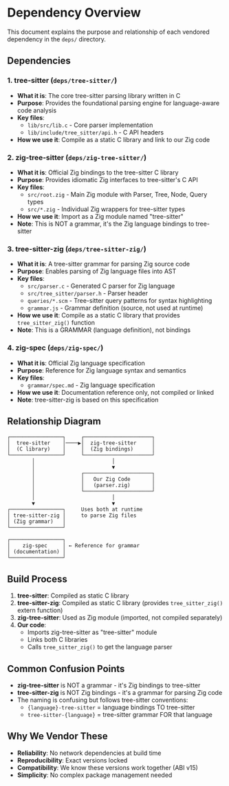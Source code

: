 # Dependency Overview

This document explains the purpose and relationship of each vendored dependency in the `deps/` directory.

## Dependencies

### 1. tree-sitter (`deps/tree-sitter/`)
- **What it is**: The core tree-sitter parsing library written in C
- **Purpose**: Provides the foundational parsing engine for language-aware code analysis
- **Key files**:
  - `lib/src/lib.c` - Core parser implementation
  - `lib/include/tree_sitter/api.h` - C API headers
- **How we use it**: Compile as a static C library and link to our Zig code

### 2. zig-tree-sitter (`deps/zig-tree-sitter/`)
- **What it is**: Official Zig bindings to the tree-sitter C library
- **Purpose**: Provides idiomatic Zig interfaces to tree-sitter's C API
- **Key files**:
  - `src/root.zig` - Main Zig module with Parser, Tree, Node, Query types
  - `src/*.zig` - Individual Zig wrappers for tree-sitter types
- **How we use it**: Import as a Zig module named "tree-sitter"
- **Note**: This is NOT a grammar, it's the Zig language bindings to tree-sitter

### 3. tree-sitter-zig (`deps/tree-sitter-zig/`)
- **What it is**: A tree-sitter grammar for parsing Zig source code
- **Purpose**: Enables parsing of Zig language files into AST
- **Key files**:
  - `src/parser.c` - Generated C parser for Zig language
  - `src/tree_sitter/parser.h` - Parser header
  - `queries/*.scm` - Tree-sitter query patterns for syntax highlighting
  - `grammar.js` - Grammar definition (source, not used at runtime)
- **How we use it**: Compile as a static C library that provides `tree_sitter_zig()` function
- **Note**: This is a GRAMMAR (language definition), not bindings

### 4. zig-spec (`deps/zig-spec/`)
- **What it is**: Official Zig language specification
- **Purpose**: Reference for Zig language syntax and semantics
- **Key files**:
  - `grammar/spec.md` - Zig language specification
- **How we use it**: Documentation reference only, not compiled or linked
- **Note**: tree-sitter-zig is based on this specification

## Relationship Diagram

```
┌─────────────────┐     ┌──────────────────────┐
│  tree-sitter    │────▶│  zig-tree-sitter     │
│  (C library)    │     │  (Zig bindings)      │
└─────────────────┘     └──────────────────────┘
        │                         │
        │                         ▼
        │               ┌──────────────────────┐
        │               │   Our Zig Code       │
        │               │   (parser.zig)       │
        │               └──────────────────────┘
        │                         │
        ▼                         ▼
┌─────────────────┐     Uses both at runtime
│ tree-sitter-zig │     to parse Zig files
│ (Zig grammar)   │
└─────────────────┘

┌─────────────────┐
│    zig-spec     │ ← Reference for grammar
│ (documentation) │
└─────────────────┘
```

## Build Process

1. **tree-sitter**: Compiled as static C library
2. **tree-sitter-zig**: Compiled as static C library (provides `tree_sitter_zig()` extern function)
3. **zig-tree-sitter**: Used as Zig module (imported, not compiled separately)
4. **Our code**: 
   - Imports zig-tree-sitter as "tree-sitter" module
   - Links both C libraries
   - Calls `tree_sitter_zig()` to get the language parser

## Common Confusion Points

- **zig-tree-sitter** is NOT a grammar - it's Zig bindings to tree-sitter
- **tree-sitter-zig** is NOT Zig bindings - it's a grammar for parsing Zig code
- The naming is confusing but follows tree-sitter conventions:
  - `{language}-tree-sitter` = language bindings TO tree-sitter
  - `tree-sitter-{language}` = tree-sitter grammar FOR that language

## Why We Vendor These

- **Reliability**: No network dependencies at build time
- **Reproducibility**: Exact versions locked
- **Compatibility**: We know these versions work together (ABI v15)
- **Simplicity**: No complex package management needed